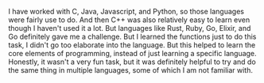 I have worked with C, Java, Javascript, and Python, so those languages were fairly use to do. And then C++ was also relatively easy to learn even though I haven't used it a lot. But languages like Rust, Ruby, Go, Elixir, and Go definitely gave me a challenge. But I learned the functions just to do this task, I didn't go too elaborate into the language. But this helped to learn the core elements of programming, instead of just learning a specific language. Honestly, it wasn't a very fun task, but it was definitely helpful to try and do the same thing in multiple languages, some of which I am not familiar with. 
